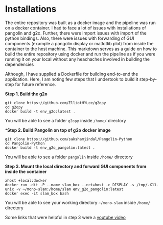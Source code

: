 # Installations

The entire repository was built as a docker image and the pipeline was run on a docker container. I had to face a lot of issues with installations of pangolin and g2o. Further, there were import issues with import of the python bindings. Also, there were issues with forwarding of GUI components (example a pangolin display or matlotlib plot) from inside the container to the host machine. This markdown serves as a guide on how to build the entire repository using docker and run the pipeline as if you were running it on your local without any heachaches involved in building the dependencies
 
Although, I have supplied a Dockerfile for building end-to-end the application. Here, I am noting few steps that I undertook to build it step-by-step for future reference.

 **Step 1. Build the g2o**
 ```
git clone https://github.com/ElliotHYLee/g2opy
cd g2opy
docker build -t env_g2o:latest .
 ```
 You will be able to see a folder `g2opy` inside `/home/` directory

***Step 2. Build Pangolin on top of g2o docker image**
```
git clone https://github.com/sakshamjindal/Pangolin-Python
cd Pangolin-Python
docker build -t env_g2o_pangolin:latest .
```
 You will be able to see a folder `pangolin` inside `/home/` directory

**Step 3. Mount the local directory and forward GUI components from inside the container**
```
xhost +local:docker
docker run -dit -P --name slam_box --net=host -e DISPLAY -v /tmp/.X11-unix -v ~/mono-slam:/home/slam env_g2o_pangolin:latest
docker exec -it slam_box bash
```
You will be able to see your working directory `~/mono-slam` inside `/home/` directory

Some links that were helpful in step 3 were a [youtube video](https://www.youtube.com/watch?v=RDg6TRwiPtg&t=37s&ab_channel=PiotrekChmielowski)